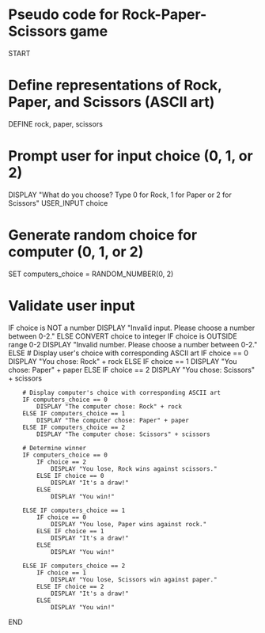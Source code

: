 # Pseudo code for Rock-Paper-Scissors game

START

# Define representations of Rock, Paper, and Scissors (ASCII art)
DEFINE rock, paper, scissors

# Prompt user for input choice (0, 1, or 2)
DISPLAY "What do you choose? Type 0 for Rock, 1 for Paper or 2 for Scissors"
USER_INPUT choice

# Generate random choice for computer (0, 1, or 2)
SET computers_choice = RANDOM_NUMBER(0, 2)

# Validate user input
IF choice is NOT a number
    DISPLAY "Invalid input. Please choose a number between 0-2."
ELSE
    CONVERT choice to integer
    IF choice is OUTSIDE range 0-2
        DISPLAY "Invalid number. Please choose a number between 0-2."
    ELSE
        # Display user's choice with corresponding ASCII art
        IF choice == 0
            DISPLAY "You chose: Rock" + rock
        ELSE IF choice == 1
            DISPLAY "You chose: Paper" + paper
        ELSE IF choice == 2
            DISPLAY "You chose: Scissors" + scissors

        # Display computer's choice with corresponding ASCII art
        IF computers_choice == 0
            DISPLAY "The computer chose: Rock" + rock
        ELSE IF computers_choice == 1
            DISPLAY "The computer chose: Paper" + paper
        ELSE IF computers_choice == 2
            DISPLAY "The computer chose: Scissors" + scissors

        # Determine winner
        IF computers_choice == 0
            IF choice == 2
                DISPLAY "You lose, Rock wins against scissors."
            ELSE IF choice == 0
                DISPLAY "It's a draw!"
            ELSE
                DISPLAY "You win!"

        ELSE IF computers_choice == 1
            IF choice == 0
                DISPLAY "You lose, Paper wins against rock."
            ELSE IF choice == 1
                DISPLAY "It's a draw!"
            ELSE
                DISPLAY "You win!"

        ELSE IF computers_choice == 2
            IF choice == 1
                DISPLAY "You lose, Scissors win against paper."
            ELSE IF choice == 2
                DISPLAY "It's a draw!"
            ELSE
                DISPLAY "You win!"

END
